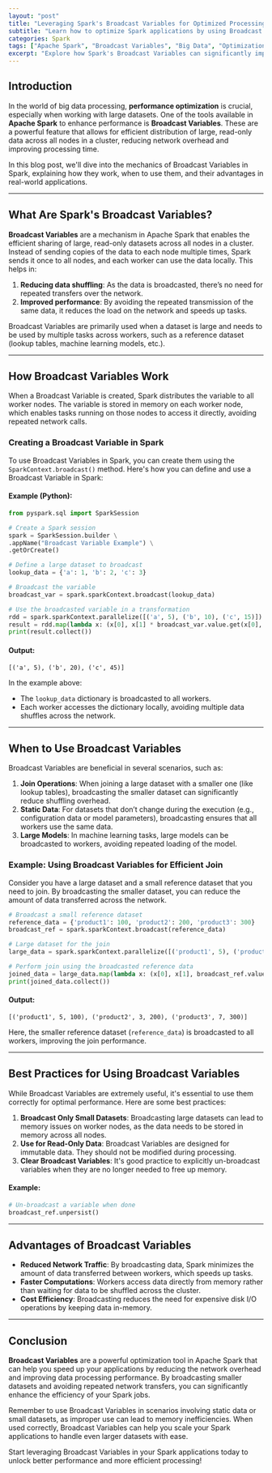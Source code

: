 ```yaml
---
layout: "post"
title: "Leveraging Spark's Broadcast Variables for Optimized Processing"
subtitle: "Learn how to optimize Spark applications by using Broadcast Variables for more efficient data processing."
categories: Spark
tags: ["Apache Spark", "Broadcast Variables", "Big Data", "Optimization", "Data Processing"]
excerpt: "Explore how Spark's Broadcast Variables can significantly improve performance by reducing data shuffling and network overhead in distributed applications."
---
```


## Introduction

In the world of big data processing, **performance optimization** is crucial, especially when working with large datasets. One of the tools available in **Apache Spark** to enhance performance is **Broadcast Variables**. These are a powerful feature that allows for efficient distribution of large, read-only data across all nodes in a cluster, reducing network overhead and improving processing time.

In this blog post, we'll dive into the mechanics of Broadcast Variables in Spark, explaining how they work, when to use them, and their advantages in real-world applications.

---

## What Are Spark's Broadcast Variables?

**Broadcast Variables** are a mechanism in Apache Spark that enables the efficient sharing of large, read-only datasets across all nodes in a cluster. Instead of sending copies of the data to each node multiple times, Spark sends it once to all nodes, and each worker can use the data locally. This helps in:
1. **Reducing data shuffling**: As the data is broadcasted, there’s no need for repeated transfers over the network.
2. **Improved performance**: By avoiding the repeated transmission of the same data, it reduces the load on the network and speeds up tasks.

Broadcast Variables are primarily used when a dataset is large and needs to be used by multiple tasks across workers, such as a reference dataset (lookup tables, machine learning models, etc.).

---

## How Broadcast Variables Work

When a Broadcast Variable is created, Spark distributes the variable to all worker nodes. The variable is stored in memory on each worker node, which enables tasks running on those nodes to access it directly, avoiding repeated network calls.

### Creating a Broadcast Variable in Spark

To use Broadcast Variables in Spark, you can create them using the `SparkContext.broadcast()` method. Here's how you can define and use a Broadcast Variable in Spark:

#### Example (Python):

```python
from pyspark.sql import SparkSession

# Create a Spark session
spark = SparkSession.builder \
.appName("Broadcast Variable Example") \
.getOrCreate()

# Define a large dataset to broadcast
lookup_data = {'a': 1, 'b': 2, 'c': 3}

# Broadcast the variable
broadcast_var = spark.sparkContext.broadcast(lookup_data)

# Use the broadcasted variable in a transformation
rdd = spark.sparkContext.parallelize([('a', 5), ('b', 10), ('c', 15)])
result = rdd.map(lambda x: (x[0], x[1] * broadcast_var.value.get(x[0], 0)))
print(result.collect())
```

#### Output:
```
[('a', 5), ('b', 20), ('c', 45)]
```

In the example above:
- The `lookup_data` dictionary is broadcasted to all workers.
- Each worker accesses the dictionary locally, avoiding multiple data shuffles across the network.

---

## When to Use Broadcast Variables

Broadcast Variables are beneficial in several scenarios, such as:
1. **Join Operations**: When joining a large dataset with a smaller one (like lookup tables), broadcasting the smaller dataset can significantly reduce shuffling overhead.
2. **Static Data**: For datasets that don’t change during the execution (e.g., configuration data or model parameters), broadcasting ensures that all workers use the same data.
3. **Large Models**: In machine learning tasks, large models can be broadcasted to workers, avoiding repeated loading of the model.

### Example: Using Broadcast Variables for Efficient Join

Consider you have a large dataset and a small reference dataset that you need to join. By broadcasting the smaller dataset, you can reduce the amount of data transferred across the network.

```python
# Broadcast a small reference dataset
reference_data = {'product1': 100, 'product2': 200, 'product3': 300}
broadcast_ref = spark.sparkContext.broadcast(reference_data)

# Large dataset for the join
large_data = spark.sparkContext.parallelize([('product1', 5), ('product2', 3), ('product3', 7)])

# Perform join using the broadcasted reference data
joined_data = large_data.map(lambda x: (x[0], x[1], broadcast_ref.value.get(x[0], 0)))
print(joined_data.collect())
```

#### Output:
```
[('product1', 5, 100), ('product2', 3, 200), ('product3', 7, 300)]
```

Here, the smaller reference dataset (`reference_data`) is broadcasted to all workers, improving the join performance.

---

## Best Practices for Using Broadcast Variables

While Broadcast Variables are extremely useful, it's essential to use them correctly for optimal performance. Here are some best practices:

1. **Broadcast Only Small Datasets**: Broadcasting large datasets can lead to memory issues on worker nodes, as the data needs to be stored in memory across all nodes.
2. **Use for Read-Only Data**: Broadcast Variables are designed for immutable data. They should not be modified during processing.
3. **Clear Broadcast Variables**: It's good practice to explicitly un-broadcast variables when they are no longer needed to free up memory.

#### Example:
```python
# Un-broadcast a variable when done
broadcast_ref.unpersist()
```

---

## Advantages of Broadcast Variables

- **Reduced Network Traffic**: By broadcasting data, Spark minimizes the amount of data transferred between workers, which speeds up tasks.
- **Faster Computations**: Workers access data directly from memory rather than waiting for data to be shuffled across the cluster.
- **Cost Efficiency**: Broadcasting reduces the need for expensive disk I/O operations by keeping data in-memory.

---

## Conclusion

**Broadcast Variables** are a powerful optimization tool in Apache Spark that can help you speed up your applications by reducing the network overhead and improving data processing performance. By broadcasting smaller datasets and avoiding repeated network transfers, you can significantly enhance the efficiency of your Spark jobs.

Remember to use Broadcast Variables in scenarios involving static data or small datasets, as improper use can lead to memory inefficiencies. When used correctly, Broadcast Variables can help you scale your Spark applications to handle even larger datasets with ease.

Start leveraging Broadcast Variables in your Spark applications today to unlock better performance and more efficient processing!
